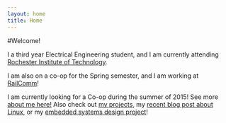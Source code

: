 ```yaml
---
layout: home
title: Home
---
```


#Welcome!

I a third year Electrical Engineering student, and I am currently 
attending <a href="http://rit.edu" target="_blank">Rochester Institute of Technology</a>.

I am also on a co-op for the Spring semester, and I am working at 
<a href="http://www.railcomm.com" target="_blank">RailComm</a>! 

I am currently looking for a Co-op during the summer of 2015! 
See more [about me here!](/about) Also check out [my projects](/projects),
my [recent blog post about Linux](/2014/09/04/linux-experience/), or my
[embedded systems design project](/projects/embedded_systems)!